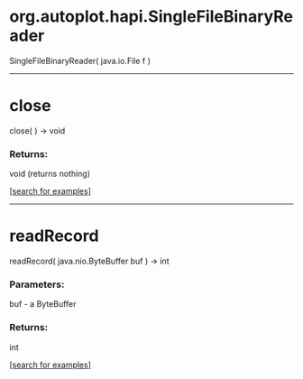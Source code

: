 # org.autoplot.hapi.SingleFileBinaryReader
SingleFileBinaryReader( java.io.File f )


***
<a name="close"></a>
# close
close(  ) &rarr; void



### Returns:
void (returns nothing)


<a href="https://github.com/autoplot/dev/search?q=close&unscoped_q=close">[search for examples]</a>

***
<a name="readRecord"></a>
# readRecord
readRecord( java.nio.ByteBuffer buf ) &rarr; int



### Parameters:
buf - a ByteBuffer

### Returns:
int


<a href="https://github.com/autoplot/dev/search?q=readRecord&unscoped_q=readRecord">[search for examples]</a>

